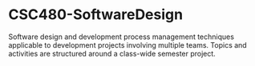 # CSC480-SoftwareDesign
Software design and development process management techniques applicable to development projects involving multiple teams. Topics and activities are structured around a class-wide semester project.
